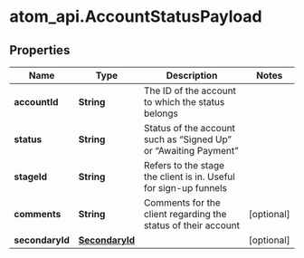 # atom_api.AccountStatusPayload

## Properties
Name | Type | Description | Notes
------------ | ------------- | ------------- | -------------
**accountId** | **String** | The ID of the account to which the status belongs | 
**status** | **String** | Status of the account such as “Signed Up” or “Awaiting Payment” | 
**stageId** | **String** | Refers to the stage the client is in. Useful for sign-up funnels | 
**comments** | **String** | Comments for the client regarding the status of their account | [optional] 
**secondaryId** | [**SecondaryId**](SecondaryId.md) |  | [optional] 



